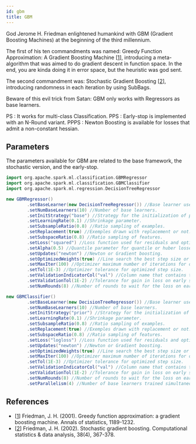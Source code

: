 ```yaml
---
id: gbm
title: GBM
---
```


God Jerome H. Friedman enlightened humankind with GBM (Gradient Boosting Machines) at the beginning of the third millennium.

The first of his ten commandments was named: Greedy Function Approximation: A Gradient Boosting Machine [[1](#references)], introducing a meta-algorithm that was aimed to do gradient descent in function space. In the end, you are kinda doing it in error space, but the heuristic was god sent.

The second commandment was: Stochastic Gradient Boosting [[2](#references)], introducing randomness in each iteration by using SubBags.

Beware of this evil trick from Satan: GBM only works with Regressors as base learners.

PS : It works for multi-class Classification.
PPS : Early-stop is implemented with an N-Round variant.
PPPS : Newton Boosting is available for losses that admit a non-constant hessian.

## Parameters

The parameters available for GBM are related to the base framework, the stochastic version, and the early-stop.

```scala
import org.apache.spark.ml.classification.GBMRegressor
import org.apache.spark.ml.classification.GBMClassifier
import org.apache.spark.ml.regression.DecisionTreeRegressor

new GBMRegressor()
        .setBaseLearner(new DecisionTreeRegressor()) //Base learner used by the meta-estimator.
        .setNumBaseLearners(10) //Number of base learners.
        .setInitStrategy("base") //Strategy for the initialization of predictions.
        .setLearningRate(0.1) //Shrinkage parameter.
        .setSubsampleRatio(0.8) //Ratio sampling of examples.
        .setReplacement(true) //Exemples drawn with replacement or not.
        .setSubspaceRatio(0.8) //Ratio sampling of features.
        .setLoss("squared") //Loss function used for residuals and optimized step size.
        .setAlpha(0.5) //Quantile parameter for quantile or huber losses.
        .setUpdates("newton") //Newton or Gradient boosting.
        .setOptimizedWeights(true) //Line search the best step size or use 1.0 instead.
        .setMaxIter(100) //Optimizer maximum number of iterations for optimized step size.
        .setTol(1E-3) //Optimizer tolerance for optimized step size.
        .setValidationIndicatorCol("val") //Column name that contains true or false for the early stop data set.
        .setValidationTol(1E-2) //Tolerance for gain in loss on early stop set.
        .setNumRounds(8) //Number of rounds to wait for the loss on early stop set to decrease.

new GBMClassifier()
        .setBaseLearner(new DecisionTreeRegressor()) //Base learner used by the meta-estimator.
        .setNumBaseLearners(10) //Number of base learners.
        .setInitStrategy("prior") //Strategy for the initialization of predictions.
        .setLearningRate(0.1) //Shrinkage parameter.
        .setSubsampleRatio(0.8) //Ratio sampling of examples.
        .setReplacement(true) //Exemples drawn with replacement or not.
        .setSubspaceRatio(0.8) //Ratio sampling of features.
        .setLoss("logloss") //Loss function used for residuals and optimized step size.
        .setUpdates("newton") //Newton or Gradient boosting.
        .setOptimizedWeights(true) //Line search the best step size or use 1.0 instead.
        .setMaxIter(100) //Optimizer maximum number of iterations for optimized step size.
        .setTol(1E-3) //Optimizer tolerance for optimized step size.
        .setValidationIndicatorCol("val") //Column name that contains true or false for the early stop data set.
        .setValidationTol(1E-2) //Tolerance for gain in loss on early stop set.
        .setNumRounds(8) //Number of rounds to wait for the loss on early stop set to decrease.
        .setParallelism(4) //Number of base learners trained simultaneously. Should be at most the number of classes.
```

## References

 * [[1](https://statweb.stanford.edu/~jhf/ftp/trebst.pdf)] Friedman, J. H. (2001). Greedy function approximation: a gradient boosting machine. Annals of statistics, 1189-1232.
 * [[2](https://astro.temple.edu/~msobel/courses_files/StochasticBoosting(gradient).pdf)] Friedman, J. H. (2002). Stochastic gradient boosting. Computational statistics & data analysis, 38(4), 367-378.